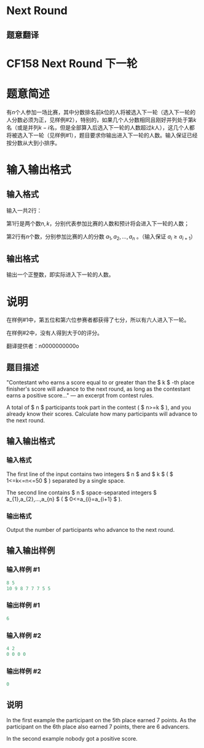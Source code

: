 # Next Round

## 题意翻译

# CF158 Next Round 下一轮

# 题意简述

有$n$个人参加一场比赛，其中分数排名前$k$位的人将被选入下一轮（选入下一轮的人分数必须为正，见样例#2），特别的，如果几个人分数相同且刚好并列处于第$k$名（或是并列$k-i$名，但是全部算入后选入下一轮的人数超过$k$人），这几个人都将被选入下一轮（见样例#1），题目要求你输出进入下一轮的人数。输入保证已经按分数从大到小排序。

# 输入输出格式

## 输入格式

输入一共$2$行：

第$1$行是两个数$n,k$，分别代表参加比赛的人数和预计将会进入下一轮的人数；

第$2$行有$n$个数，分别参加比赛的人的分数 $a_1,a_2,...,a_n$ 。（输入保证 $a_i \geq a_{i+1}$）

## 输出格式

输出一个正整数，即实际进入下一轮的人数。

# 说明

在样例#1中，第五位和第六位参赛者都获得了七分，所以有六人进入下一轮。

在样例#2中，没有人得到大于0的评分。

翻译提供者：n0000000000o

## 题目描述

"Contestant who earns a score equal to or greater than the $ k $ -th place finisher's score will advance to the next round, as long as the contestant earns a positive score..." — an excerpt from contest rules.

A total of $ n $ participants took part in the contest ( $ n>=k $ ), and you already know their scores. Calculate how many participants will advance to the next round.

## 输入输出格式

### 输入格式

The first line of the input contains two integers $ n $ and $ k $ ( $ 1<=k<=n<=50 $ ) separated by a single space.

The second line contains $ n $ space-separated integers $ a_{1},a_{2},...,a_{n} $ ( $ 0<=a_{i}=a_{i+1} $ ).

### 输出格式

Output the number of participants who advance to the next round.

## 输入输出样例

### 输入样例 #1

```cpp
8 5
10 9 8 7 7 7 5 5

```
### 输出样例 #1

```cpp
6

```
### 输入样例 #2

```cpp
4 2
0 0 0 0

```
### 输出样例 #2

```cpp
0

```
## 说明

In the first example the participant on the 5th place earned 7 points. As the participant on the 6th place also earned 7 points, there are 6 advancers.

In the second example nobody got a positive score.

